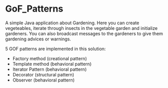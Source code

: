 # GoF_Patterns

A simple Java application about Gardening. 
Here you can create vegeteables, iterate through insects in the vegetable garden and initialize gardeners. 
You can also broadcast messages to the gardeners to give them gardening advices or warnings.

  5 GOF patterns are implemented in this solution:
  - Factory method (creational pattern)
  - Template method (behavioral pattern)
  - Iterator Pattern (behavioral pattern)
  - Decorator (structural pattern)
  - Observer (behavioral pattern)
